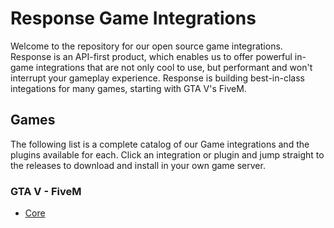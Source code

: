 # Response Game Integrations

Welcome to the repository for our open source game integrations. Response is an API-first product, which enables us to offer powerful in-game integrations that are not only cool to use, but performant and won't interrupt your gameplay experience. Response is building best-in-class integations for many games, starting with GTA V's FiveM.

## Games

The following list is a complete catalog of our Game integrations and the plugins available for each. Click an integration or plugin and jump straight to the releases to download and install in your own game server.

### GTA V - FiveM

- [Core](/responserms-games/fivem/releases/latest)
